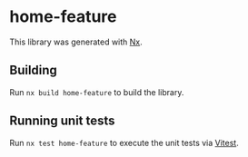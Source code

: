 # home-feature

This library was generated with [Nx](https://nx.dev).

## Building

Run `nx build home-feature` to build the library.

## Running unit tests

Run `nx test home-feature` to execute the unit tests via [Vitest](https://vitest.dev/).
